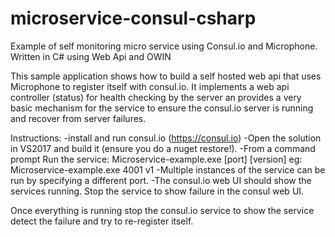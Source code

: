 # microservice-consul-csharp
Example of self monitoring micro service using Consul.io and Microphone.  Written in C# using Web Api and OWIN

This sample application shows how to build a self hosted web api that uses Microphone to register itself with consul.io.  It implements a web api controller (status) for health checking by 
the server an provides a very basic mechanism for the service to ensure the consul.io server is running and recover from server failures.

Instructions:
-install and run consul.io (https://consul.io)
-Open the solution in VS2017 and build it (ensure you do a nuget restore!).
-From a command prompt Run the service: Microservice-example.exe [port] [version]  eg: Microservice-example.exe 4001 v1
-Multiple instances of the service can be run by specifying a different port.
-The consul.io web UI should show the services running. Stop the service to show failure in the consul web UI.  

Once everything is running stop the consul.io service to show the service detect the failure and try to re-register itself.
